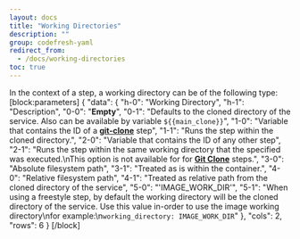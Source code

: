 ```yaml
---
layout: docs
title: "Working Directories"
description: ""
group: codefresh-yaml
redirect_from:
  - /docs/working-directories
toc: true
---
```

In the context of a step, a working directory can be of the following type:
[block:parameters]
{
  "data": {
    "h-0": "Working Directory",
    "h-1": "Description",
    "0-0": "**Empty**",
    "0-1": "Defaults to the cloned directory of the service. Also can be available by variable `${{main_clone}}`",
    "1-0": "Variable that contains the ID of a [**git-clone**](steps#section-git-clone) step",
    "1-1": "Runs the step within the cloned directory.",
    "2-0": "Variable that contains the ID of any other step",
    "2-1": "Runs the step within the same working directory that the specified was executed.\nThis option is not available for for [**Git Clone**](doc:steps#section-git-clone) steps.",
    "3-0": "Absolute filesystem path",
    "3-1": "Treated as is within the container.",
    "4-0": "Relative filesystem path",
    "4-1": "Treated as relative path from the cloned directory of the service",
    "5-0": "'IMAGE_WORK_DIR'",
    "5-1": "When using a freestyle step, by default the working directory will be the cloned directory of the service. Use this value in-order to use the image working directory\nfor example:\n`working_directory: IMAGE_WORK_DIR`"
  },
  "cols": 2,
  "rows": 6
}
[/block]
